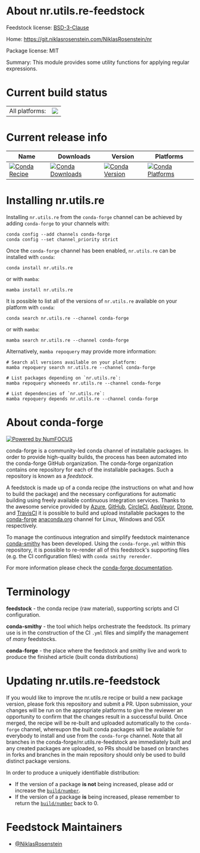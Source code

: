About nr.utils.re-feedstock
===========================

Feedstock license: [BSD-3-Clause](https://github.com/conda-forge/nr.utils.re-feedstock/blob/main/LICENSE.txt)

Home: https://git.niklasrosenstein.com/NiklasRosenstein/nr

Package license: MIT

Summary: This module provides some utility functions for applying regular expressions.

Current build status
====================


<table><tr><td>All platforms:</td>
    <td>
      <a href="https://dev.azure.com/conda-forge/feedstock-builds/_build/latest?definitionId=13603&branchName=main">
        <img src="https://dev.azure.com/conda-forge/feedstock-builds/_apis/build/status/nr.utils.re-feedstock?branchName=main">
      </a>
    </td>
  </tr>
</table>

Current release info
====================

| Name | Downloads | Version | Platforms |
| --- | --- | --- | --- |
| [![Conda Recipe](https://img.shields.io/badge/recipe-nr.utils.re-green.svg)](https://anaconda.org/conda-forge/nr.utils.re) | [![Conda Downloads](https://img.shields.io/conda/dn/conda-forge/nr.utils.re.svg)](https://anaconda.org/conda-forge/nr.utils.re) | [![Conda Version](https://img.shields.io/conda/vn/conda-forge/nr.utils.re.svg)](https://anaconda.org/conda-forge/nr.utils.re) | [![Conda Platforms](https://img.shields.io/conda/pn/conda-forge/nr.utils.re.svg)](https://anaconda.org/conda-forge/nr.utils.re) |

Installing nr.utils.re
======================

Installing `nr.utils.re` from the `conda-forge` channel can be achieved by adding `conda-forge` to your channels with:

```
conda config --add channels conda-forge
conda config --set channel_priority strict
```

Once the `conda-forge` channel has been enabled, `nr.utils.re` can be installed with `conda`:

```
conda install nr.utils.re
```

or with `mamba`:

```
mamba install nr.utils.re
```

It is possible to list all of the versions of `nr.utils.re` available on your platform with `conda`:

```
conda search nr.utils.re --channel conda-forge
```

or with `mamba`:

```
mamba search nr.utils.re --channel conda-forge
```

Alternatively, `mamba repoquery` may provide more information:

```
# Search all versions available on your platform:
mamba repoquery search nr.utils.re --channel conda-forge

# List packages depending on `nr.utils.re`:
mamba repoquery whoneeds nr.utils.re --channel conda-forge

# List dependencies of `nr.utils.re`:
mamba repoquery depends nr.utils.re --channel conda-forge
```


About conda-forge
=================

[![Powered by
NumFOCUS](https://img.shields.io/badge/powered%20by-NumFOCUS-orange.svg?style=flat&colorA=E1523D&colorB=007D8A)](https://numfocus.org)

conda-forge is a community-led conda channel of installable packages.
In order to provide high-quality builds, the process has been automated into the
conda-forge GitHub organization. The conda-forge organization contains one repository
for each of the installable packages. Such a repository is known as a *feedstock*.

A feedstock is made up of a conda recipe (the instructions on what and how to build
the package) and the necessary configurations for automatic building using freely
available continuous integration services. Thanks to the awesome service provided by
[Azure](https://azure.microsoft.com/en-us/services/devops/), [GitHub](https://github.com/),
[CircleCI](https://circleci.com/), [AppVeyor](https://www.appveyor.com/),
[Drone](https://cloud.drone.io/welcome), and [TravisCI](https://travis-ci.com/)
it is possible to build and upload installable packages to the
[conda-forge](https://anaconda.org/conda-forge) [anaconda.org](https://anaconda.org/)
channel for Linux, Windows and OSX respectively.

To manage the continuous integration and simplify feedstock maintenance
[conda-smithy](https://github.com/conda-forge/conda-smithy) has been developed.
Using the ``conda-forge.yml`` within this repository, it is possible to re-render all of
this feedstock's supporting files (e.g. the CI configuration files) with ``conda smithy rerender``.

For more information please check the [conda-forge documentation](https://conda-forge.org/docs/).

Terminology
===========

**feedstock** - the conda recipe (raw material), supporting scripts and CI configuration.

**conda-smithy** - the tool which helps orchestrate the feedstock.
                   Its primary use is in the construction of the CI ``.yml`` files
                   and simplify the management of *many* feedstocks.

**conda-forge** - the place where the feedstock and smithy live and work to
                  produce the finished article (built conda distributions)


Updating nr.utils.re-feedstock
==============================

If you would like to improve the nr.utils.re recipe or build a new
package version, please fork this repository and submit a PR. Upon submission,
your changes will be run on the appropriate platforms to give the reviewer an
opportunity to confirm that the changes result in a successful build. Once
merged, the recipe will be re-built and uploaded automatically to the
`conda-forge` channel, whereupon the built conda packages will be available for
everybody to install and use from the `conda-forge` channel.
Note that all branches in the conda-forge/nr.utils.re-feedstock are
immediately built and any created packages are uploaded, so PRs should be based
on branches in forks and branches in the main repository should only be used to
build distinct package versions.

In order to produce a uniquely identifiable distribution:
 * If the version of a package **is not** being increased, please add or increase
   the [``build/number``](https://docs.conda.io/projects/conda-build/en/latest/resources/define-metadata.html#build-number-and-string).
 * If the version of a package **is** being increased, please remember to return
   the [``build/number``](https://docs.conda.io/projects/conda-build/en/latest/resources/define-metadata.html#build-number-and-string)
   back to 0.

Feedstock Maintainers
=====================

* [@NiklasRosenstein](https://github.com/NiklasRosenstein/)

